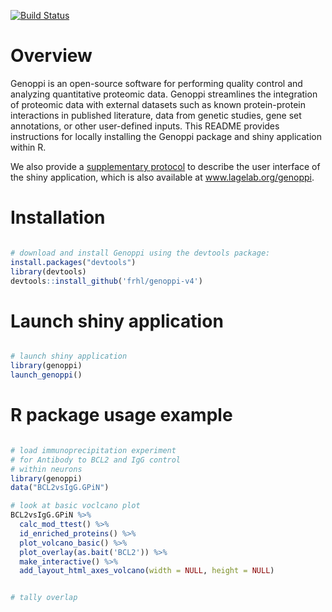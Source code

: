 [![Build Status](https://travis-ci.com/frhl/genoppi-v4.svg?branch=master)](https://travis-ci.com/frhl/genoppi-v4)

# Overview

Genoppi is an open-source software for performing quality control and analyzing quantitative proteomic data. Genoppi streamlines the integration of proteomic data with external datasets such as known protein-protein interactions in published literature, data from genetic studies, gene set annotations, or other user-defined inputs. This README provides instructions for locally installing the Genoppi package and shiny application within R.

We also provide a [supplementary protocol](inst/shiny-examples/myapp/www/supplementary_protocol_20200414.pdf) to describe the user interface of the shiny application, which is also available at www.lagelab.org/genoppi.


# Installation

```R

# download and install Genoppi using the devtools package:
install.packages("devtools")
library(devtools)
devtools::install_github('frhl/genoppi-v4')

```

# Launch shiny application

```R

# launch shiny application
library(genoppi)
launch_genoppi()

```

# R package usage example

```R

# load immunoprecipitation experiment
# for Antibody to BCL2 and IgG control 
# within neurons
library(genoppi)
data("BCL2vsIgG.GPiN")

# look at basic voclcano plot
BCL2vsIgG.GPiN %>% 
  calc_mod_ttest() %>% 
  id_enriched_proteins() %>%
  plot_volcano_basic() %>%
  plot_overlay(as.bait('BCL2')) %>% 
  make_interactive() %>%
  add_layout_html_axes_volcano(width = NULL, height = NULL)


# tally overlap
```



